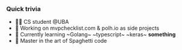 ### Quick trivia 
- 👨‍🎓 CS student @UBA 
- 🔭    Working on mvpchecklist.com & polh.io as side projects
- 🌱  Currently learning ~Golang~  ~typescript~  ~keras~  __something__
- 🍝  Master in the art of Spaghetti code


<!--
**dylanszejnblum/dylanszejnblum** is a ✨ _special_ ✨ repository because its `README.md` (this file) appears on your GitHub profile.

Here are some ideas to get you started:

- 🔭 I’m currently working on ...
- 🌱 I’m currently learning ...
- 👯 I’m looking to collaborate on ...
- 🤔 I’m looking for help with ...
- 💬 Ask me about ...
- 📫 How to reach me: ...
- 😄 Pronouns: ...
- ⚡ Fun fact: ...
-->
